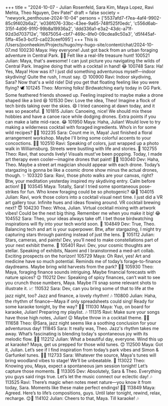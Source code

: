+++
title = "2024-10-07 - Julian Rosenfeld, Sara Kim, Maya Lopez, Ravi Mehta, Theo Nguyen, Dev Patel"
draft = false
society = "newyork_penthouse-2024-10-04"
persons = ['5537afd7-f7ea-4af4-9902-85c9f402b6a2', 'e036f076-33bc-43ee-9a65-748f525f0edc', 'c556d6ab-315f-4d06-91f0-99b8a19936a2', 'ddd336a1-e3a2-43dc-a71f-92d3d703712e', '16675054-cbf7-469c-8fe0-09cdea9c50a3', 'd5f445af-5ffa-45e3-bcf3-ca023ceef095']
+++
This is /Users/joonheekim/Projects/hugo/my-hugo-site/content/chat/2024-10-07.md
100230 Maya: Hey everyone! Just got back from an urban foraging adventure in Central Park. 🌿🍎 Felt like a real-life treasure hunt!
100521 Julian: Maya, that's awesome! I can just picture you navigating the wilds of Central Park. Imagine doing that with a cocktail in hand! 😂
100748 Sara: Ha! Yes, Maya! How was it? I just did something adventurous myself—indoor skydiving! Quite the rush, I must say. 😊
100900 Ravi: Indoor skydiving, Sara? Now that's a wild ride! Did you get that floating feeling like you were flying? 🕊️
101245 Theo: Morning folks! Birdwatching early today in GG Park. Some feathered friends showed up. Feeling inspired to maybe make a drone shaped like a bird 😆
101530 Dev: Love the idea, Theo! Imagine a flock of tech birds taking over the skies. 😄 I tried canoeing at dawn today, and it was so peaceful. 🛶
101815 Julian: Canoeing, nice! We should mix these hobbies and have a canoe race while dodging drones. Extra points if you can make a latte mid-race. 😂
101950 Maya: Haha, Julian! Would love to try making a wilderness cocktail with foraged ingredients. Who’s in for some wild recipes? 🌿🍹
102235 Sara: Count me in, Maya! Just finished a floral arrangement workshop. Maybe I'll bring some colorful accents to your concoctions. 🌸🌿
102510 Ravi: Speaking of colors, just wrapped up a photo walk in Williamsburg. Streets were bustling with life and stories. 📸
102755 Theo: Ravi, that sounds lively! Visuals must’ve been popping. Today, I made art therapy even cooler—imagine drones that paint! 🎨🤖
103040 Dev: Haha, Theo. Maybe a street art magician should appear with each drone. Today’s stargazing is gonna be like a cosmic drone show minus the actual drones, though. ✨
103320 Sara: Ravi, those photo walks are your canvas, right? Btw, your meditation yesterday inspired my skydiving entry. Calm before action! 🧘‍♀️
103545 Maya: Totally, Sara! I tried some spontaneous pose-strikes for fun. Who knew foraging could be so photogenic? 😂🌻
104015 Julian: Ravi, work those colors into a cocktail visual next time. I just did a VR art gallery tour. Infinite hues and ideas flowing around. VR cocktail brewing next? 😇
104230 Theo: Whoa, Julian. Virtual cocktail mixing with artwork vibes! Could be the next big thing. Remember me when you make it big! 😂
104552 Sara: Theo, your ideas always take off. I bet those birdwatching inspirations will fly into your tech world soon. 🦜
104849 Dev: True, Theo. Balancing tech and art is your superpower. Btw, after stargazing, I might try capturing stars through painting instead of just the lens. 🌟
105112 Julian: Stars, cameras, and paints! Dev, you’ll need to make constellations part of your next exhibit theme. 🌌
105401 Ravi: Dev, your cosmic thoughts are stellar. Speaking of exhibits, Naomi and I brainstormed a med-art collab. Exciting prospects on the horizon!
105729 Maya: Oh Ravi, yes! Art and medicine have so much potential. Reminds me of today’s forage-to-finance daydreams. Maybe bring wild harvests from the park? 🌿💸
105930 Theo: Maya, foraging finance sounds intriguing. Maybe financial forecasts with nature spices? 😉
110212 Dev: Speaking of spicy finances, can’t wait to see you crunch those numbers, Maya. Maybe I’ll snap some relevant shots to illustrate it. 📈
110532 Sara: Dev, can you bring some of that to life at the jazz night, too? Jazz and finance, a lovely rhythm! 🎶
110800 Julian: Haha, the rhythm of finance—Maya if only spreadsheets could sing! Ready for some karaoke tonight, by the way? 🎤🎵
111030 Maya: Yup, on board for karaoke, Julian! Preparing my playlist. 🎶
111315 Ravi: Make sure your songs have those high notes, Julian! 😉 Maybe throw in a cocktail theme. 🎵🍹
111658 Theo: @Sara, jazz night seems like a soothing conclusion for your adventurous day! 
111845 Sara: It really was, Theo. Jazz's rhythm takes me away. What’s fascinating is blending today's spontaneous joy with its melodic flow. 🎷🌌
112212 Julian: What a beautiful day, everyone. Wind this up at karaoke? Maya, get us prepped for those wild tunes. 😊
112500 Maya: Got it, Julian. Let’s see if I find inspiration from today’s park vibes and Simon & Garfunkel tunes. 🎸🍂
112733 Sara: Whatever the source, Maya's tunes will bring woodland vibes to stage! We’ll be unbeatable. 🌲
113022 Theo: Knowing you, Maya, expect a spontaneous jam session tonight! Let’s capture those moments. 📸
113305 Dev: Absolutely, Sara & Theo. Everything you guys said rings true. Let’s let the music connect our eclectic day! 🎶
113525 Ravi: There’s magic when notes meet nature—you know it from today, Sara. Moments like these make perfect endings! 🎵✨
113849 Maya: Agreed. Here’s to life’s compositions, guys. Until later tonight, rewind, relax, recharge. 😌💫
114102 Julian: Cheers to that, Maya. Till karaoke! 🎶
